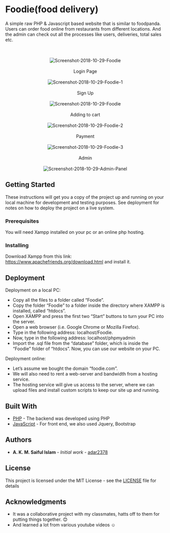 # Foodie(food delivery)

A simple raw PHP & Javascript based website that is similar to foodpanda. Users can order food online from restaurants from different locations. And the admin can check out all the processes like users, deliveries, total sales etc.
<p align="center">
   <br><br>
  <img src="https://image.ibb.co/hzDnLq/Screenshot-2018-10-29-Foodie.png" alt="Screenshot-2018-10-29-Foodie" border="0">
  <br><br>
   Login Page
   <br><br>
  <img src="https://image.ibb.co/jphE0q/Screenshot-2018-10-29-Foodie-1.jpg" alt="Screenshot-2018-10-29-Foodie-1" border="0">
  <br><br>
  Sign Up
  <br><br>
  <img src="https://image.ibb.co/gbZSLq/Screenshot-2018-10-29-Foodie.jpg" alt="Screenshot-2018-10-29-Foodie" border="0">
  <br><br>
  Adding to cart
  <br><br>
  <img src="https://image.ibb.co/bHKu0q/Screenshot-2018-10-29-Foodie-2.png" alt="Screenshot-2018-10-29-Foodie-2" border="0">
  <br><br>
  Payment
   <br><br>
  <img src="https://image.ibb.co/k0O9YA/Screenshot-2018-10-29-Foodie-3.png" alt="Screenshot-2018-10-29-Foodie-3" border="0">
  <br><br>
  Admin
   <br><br>
  <img src="https://image.ibb.co/gwYXmV/Screenshot-2018-10-29-Admin-Panel.png" alt="Screenshot-2018-10-29-Admin-Panel" border="0">
</p>




## Getting Started

These instructions will get you a copy of the project up and running on your local machine for development and testing purposes. See deployment for notes on how to deploy the project on a live system.

### Prerequisites

You will need Xampp installed on your pc or an online php hosting.

### Installing

Download Xampp from this link: https://www.apachefriends.org/download.html and install it.

## Deployment

Deployment on a local PC:
*	Copy all the files to a folder called “Foodie”.
*	Copy the folder “Foodie” to a folder inside the directory where XAMPP is installed, called “htdocs”.
*	Open XAMPP and press the first two “Start” buttons to turn your PC into the server.
*	Open a web browser (i.e. Google Chrome or Mozilla Firefox).
*	Type in the following address: localhost/Foodie.
*	Now, type in the following address: localhost/phpmyadmin
*	Import the .sql file from the “database” folder, which is inside the “Foodie” folder of “htdocs”.
Now, you can use our website on your PC.

Deployment online: 
*	Let’s assume we bought the domain “foodie.com”.
*	We will also need to rent a web-server and bandwidth from a hosting service.
*	The hosting service will give us access to the server, where we can upload files and install custom scripts to keep our site up and running.

## Built With

* [PHP](http://php.net/) - The backend was developed using PHP
* [JavaScript](https://www.javascript.com/) - For front end, we also used Jquery, Bootstrap

## Authors

* **A. K. M. Saiful Islam** - *Initial work* - [adar2378](https://github.com/adar2378)

## License

This project is licensed under the MIT License - see the [LICENSE](LICENSE) file for details

## Acknowledgments

* It was a collaborative project with my classmates, hatts off to them for putting things together. :blush:
* And learned a lot from various youtube videos :relaxed:

